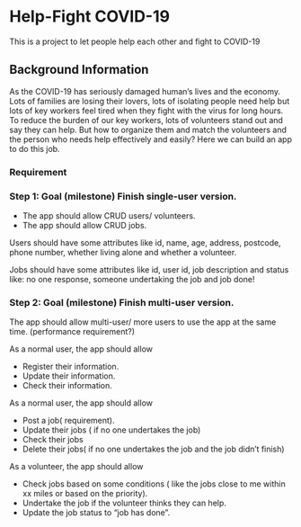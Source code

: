 
# Help-Fight COVID-19
This is a project to let people help each other and fight to COVID-19

## Background Information

As the COVID-19 has seriously damaged human’s lives and the economy. Lots of families are losing their lovers, lots of isolating people need help but lots of key workers feel tired when they fight with the virus for long hours. To reduce the burden of our key workers, lots of volunteers stand out and say they can help. But how to organize them and match the volunteers and the person who needs help effectively and easily? Here we can build an app to do this job. 

### Requirement

### Step 1: Goal (milestone) Finish single-user version.

* The app should allow CRUD users/ volunteers.
* The app should allow CRUD jobs. 

Users should have some attributes like id, name, age, address, postcode, phone number, whether living alone and whether a volunteer. 

Jobs should have some attributes like id, user id, job description and status like: no one response, someone undertaking the job and job done! 


### Step 2: Goal (milestone) Finish multi-user version.

The app should allow multi-user/ more users to use the app at the same time. (performance requirement?)

As a normal user, the app should allow 


* Register their information.
* Update their information.
* Check their information. 

As a normal user, the app should allow

* Post a job( requirement).
* Update their jobs ( if no one undertakes the job)
* Check their jobs
* Delete their jobs( if no one undertakes the job and the job didn’t finish) 

As a volunteer, the app should allow

* Check jobs based on some conditions ( like the jobs close to me within xx miles or based on the priority).
* Undertake the job if the volunteer thinks they can help. 
* Update the job status to “job has done”.


